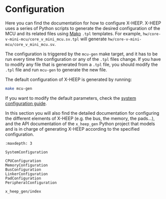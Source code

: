 # Configuration

Here you can find the documentation for how to configure X-HEEP. X-HEEP uses a series of Python scripts to generate the desired configuration of the MCU and its related files using [Mako](https://www.makotemplates.org/) `.tpl` templates. For example, `hw/core-v-mini-mcu/core_v_mini_mcu.sv.tpl` will generate `hw/core-v-mini-mcu/core_v_mini_mcu.sv`.

The configuration is triggered by the `mcu-gen` make target, and it has to be run every time the configuration or any of the `.tpl` files change. If you have to modify any file that is generated from a `.tpl` file, you should modify the `.tpl` file and run `mcu-gen` to generate the new file.

The default configuration of X-HEEP is generated by running:

```bash
make mcu-gen
```

If you want to modify the default parameters, check the [system configuration guide](./SystemConfiguration). 

In this section you will also find the detailed documentation for configuring the different elements of X-HEEP (e.g. the bus, the memory, the pads...), and the API documentation of the `x_heep_gen` Python project that models and is in charge of generating X-HEEP according to the specified configuration.

```{toctree}
:maxdepth: 3

SystemConfiguration

CPUConfiguration
MemoryConfiguration
BusConfiguration
LinkerConfiguration
PadConfiguration
PeripheralConfiguration

x_heep_gen/index
